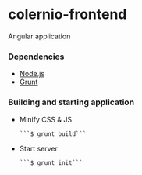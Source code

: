 # colernio-frontend
Angular application

### Dependencies

- [Node.js](http://nodejs.org/)
- [Grunt](http://gruntjs.com/) 

### Building and starting application

- Minify CSS & JS

      ```$ grunt build```

- Start server

      ```$ grunt init```
